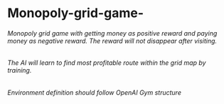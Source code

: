 # Monopoly-grid-game-
######	Monopoly grid game with getting money as positive reward and paying money as negative reward. The reward will not disappear after visiting.
######	The AI will learn to find most profitable route within the grid map by training. 
######	Environment definition should follow OpenAI Gym structure

